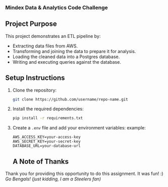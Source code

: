 ### Mindex Data & Analytics Code Challenge
## Project Purpose
This project demonstrates an ETL pipeline by:
- Extracting data files from AWS.
- Transforming and joining the data to prepare it for analysis.
- Loading the cleaned data into a Postgres database.
- Writing and executing queries against the database.
  
## Setup Instructions
1. Clone the repository:
   ```bash
   git clone https://github.com/username/repo-name.git
   ```
2. Install the required dependencies:
   ```bash
   pip install -r requirements.txt
   ```
4. Create a `.env` file and add your environment variables:
   example:
   ```env
   AWS_ACCESS_KEY=your-access-key
   AWS_SECRET_KEY=your-secret-key
   DATABASE_URL=your-database-url
   ```

   ## A Note of Thanks

Thank you for providing this opportunity to do this assignment. It was fun! :)  
_Go Bengals! (just kidding, I am a Steelers fan)_

